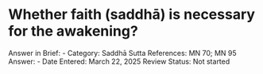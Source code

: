 # Whether faith (saddhā) is necessary for the awakening?

Answer in Brief: -
 Category: Saddhā
Sutta References: MN 70; MN 95
Answer: -
Date Entered: March 22, 2025
Review Status: Not started